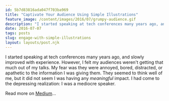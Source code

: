 ```yaml
---
id: 5b7d83816ada047f703ba969
title: "Captivate Your Audience Using Simple Illustrations"
feature_image: /content/images/2016/07/grumpy-audience.gif
description: "I started speaking at tech conferences many years ago, and slowly improved with experience. However, I felt my audiences weren't getting…"
date: 2016-07-07
tags: posts
slug: engage-with-simple-illustrations
layout: layouts/post.njk
---
```


I started speaking at tech conferences many years ago, and slowly improved with experience. However, I felt my audiences weren't getting that much out of my talks. My fear was they were annoyed, bored, distracted, or apathetic to the information I was giving them. They seemed to think well of me, but it did not seem I was having any _meaningful_ impact. I had come to the depressing realization: I was a mediocre speaker.

Read more on [Medium](https://medium.com/@reverentgeek/captivate-your-audience-using-simple-illustrations-5bf0fcd0e301#.e5omz0ja5)...
